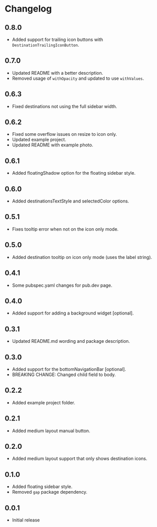 # Changelog

## 0.8.0

- Added support for trailing icon buttons with `DestinationTrailingIconButton`.

## 0.7.0

- Updated README with a better description.
- Removed usage of `withOpacity` and updated to use `withValues`.

## 0.6.3

- Fixed destinations not using the full sidebar width.

## 0.6.2

- Fixed some overflow issues on resize to icon only.
- Updated example project.
- Updated README with example photo.

## 0.6.1

- Added floatingShadow option for the floating sidebar style.

## 0.6.0

- Added destinationsTextStyle and selectedColor options.

## 0.5.1

- Fixes tooltip error when not on the icon only mode.

## 0.5.0

- Added destination tooltip on icon only mode (uses the label string).

## 0.4.1

- Some pubspec.yaml changes for pub.dev page.

## 0.4.0

- Added support for adding a background widget [optional].

## 0.3.1

- Updated README.md wording and package description.

## 0.3.0

- Added support for the bottomNavigationBar [optional].
- BREAKING CHANGE: Changed child field to body.

## 0.2.2

- Added example project folder.

## 0.2.1

- Added medium layout manual button.

## 0.2.0

- Added medium layout support that only shows destination icons.

## 0.1.0

- Added floating sidebar style.
- Removed `gap` package dependency.

## 0.0.1

- Initial release
